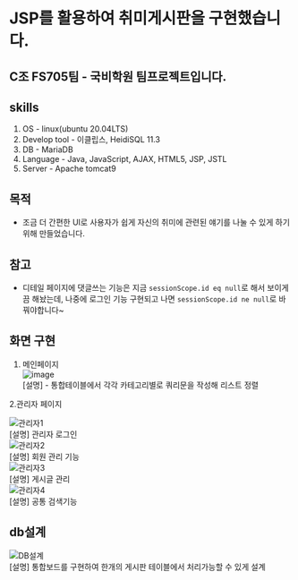 # JSP를 활용하여 취미게시판을 구현했습니다. 

## C조 FS705팀 - 국비학원 팀프로젝트입니다.

## skills 
1. OS - linux(ubuntu 20.04LTS)
2. Develop tool - 이클립스, HeidiSQL 11.3
3. DB - MariaDB
4. Language - Java, JavaScript, AJAX, HTML5, JSP, JSTL
5. Server - Apache tomcat9

## 목적 
+ 조금 더 간편한 UI로 사용자가 쉽게 자신의 취미에 관련된 얘기를 나눌 수 있게 하기위해 만들었습니다.

##  참고

+ 디테일 페이지에 댓글쓰는 기능은 지금 `sessionScope.id eq null`로 해서 보이게끔 해놨는데,
  나중에 로그인 기능 구현되고 나면 `sessionScope.id ne null`로 바꿔야합니다~

## 화면 구현

1. 메인페이지<br>
![image](https://user-images.githubusercontent.com/73810338/143730091-3e9a75b8-a8b7-40da-92af-80a33dc9f867.png)<br>
[설명] - 통합테이블에서 각각 카테고리별로 쿼리문을 작성해 리스트 정렬

2.관리자 페이지

![관리자1](https://user-images.githubusercontent.com/73810338/143730163-fb2f7d54-8fba-4782-aaa0-15b6e14c0317.png)<br>
[설명] 관리자 로그인<br>
![관리자2](https://user-images.githubusercontent.com/73810338/143730165-ab742061-5bb5-4601-98ad-58c39bdb1030.png)<br>
[설명] 회원 관리 기능<br>
![관리자3](https://user-images.githubusercontent.com/73810338/143730166-91cd6f17-5b2f-423a-bbaf-1ac7faa32eac.png)<br>
[설명] 게시글 관리<br>
![관리자4](https://user-images.githubusercontent.com/73810338/143730167-b08aa563-91eb-4a61-b209-31d1aba5ac9e.png)<br>
[설명] 공통 검색기능<br>

## db설계 
![DB설계](https://user-images.githubusercontent.com/73810338/143729942-00642237-3baa-45a2-9eda-e0caa7bb7474.PNG) <br>
[설명] 통합보드를 구현하여 한개의 게시판 테이블에서 처리가능할 수 있게 설계 
